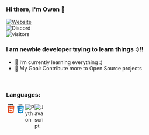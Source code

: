### Hi there, I'm Owen 👋

[![Website](https://i.ibb.co/d46ykZx/68747470733a2f2f73766773686172652e636f6d2f692f5173-svg.png)](https://www.gamingforecast.com)<br />
<img alt="Discord" src="https://img.shields.io/discord/812369823496405025?label=Join%20Discord"><br /> 
<img alt="visitors" src="https://visitor-badge.laobi.icu/badge?page_id=itsOwen.profile.id">


### I am newbie developer trying to learn things :)!!

- 🌱 I’m currently learning everything :)
- 🥅 My Goal: Contribute more to Open Source projects


<br />


### Languages:

<img align="left" alt="HTML5" width="26px" src="https://raw.githubusercontent.com/github/explore/80688e429a7d4ef2fca1e82350fe8e3517d3494d/topics/html/html.png" />
<img align="left" alt="CSS3" width="26px" src="https://raw.githubusercontent.com/github/explore/80688e429a7d4ef2fca1e82350fe8e3517d3494d/topics/css/css.png" />
<img align="left" alt="Python" width="26px" src="https://cdn4.iconfinder.com/data/icons/logos-and-brands/512/267_Python_logo-256.png" />
<img align="left" alt="Javascript" width="26px" src="https://cdn.iconscout.com/icon/free/png-256/javascript-2752148-2284965.png" />
